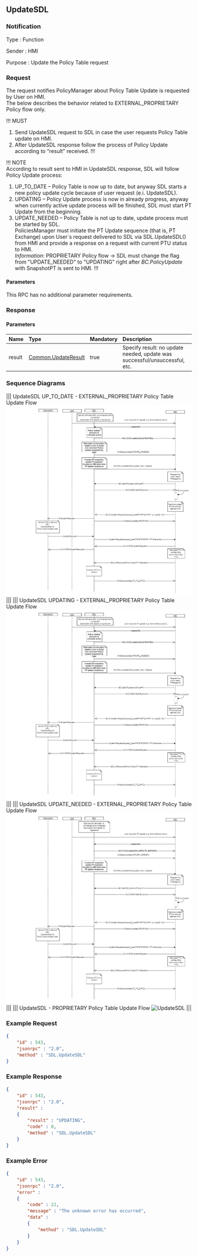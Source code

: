## UpdateSDL

### Notification

Type
: Function

Sender
: HMI

Purpose
: Update the Policy Table request


### Request
The request notifies PolicyManager about Policy Table Update is requested by User on HMI.   
The below describes the behavior related to EXTERNAL_PROPRIETARY Policy flow only.

!!! MUST   
1)	Send UpdateSDL request to SDL in case the user requests Policy Table update on HMI.   
2)	After UpdateSDL response follow the process of Policy Update according to “result” received.
!!!

!!! NOTE   
According to result sent to HMI in UpdateSDL response, SDL will follow Policy Update process:   
1) UP_TO_DATE – Policy Table is now up to date, but anyway SDL starts a new policy update cycle because of user request (e.i. UpdateSDL).   
2) UPDATING – Policy Update process is now in already progress, anyway when currently active update process will be finished, SDL must start PT Update from the beginning.   
3) UPDATE_NEEDED – Policy Table is not up to date, update process must be started by SDL.   
PoliciesManager must initiate the PT Update sequence (that is, PT Exchange) upon User\`s request delivered to SDL via SDL.UpdateSDL() from HMI and provide a response on a request with current PTU status to HMI.   
_Information_: PROPRIETARY Policy flow -> SDL must change the flag from "UPDATE_NEEDED" to "UPDATING" right after _BC.PolicyUpdate_ with SnapshotPT is sent to HMI.
!!!

#### Parameters
This RPC has no additional parameter requirements.

### Response

#### Parameters

|Name|Type|Mandatory|Description|
|:---|:---|:--------|:---------|
|result|[Common.UpdateResult](../../common/enums/#updateresult)|true|Specify result: no update needed, update was successful/unsuccessful, etc.|

### Sequence Diagrams
|||
UpdateSDL UP_TO_DATE - EXTERNAL_PROPRIETARY Policy Table Update Flow
![UpdateSDL](./assets/UpdateSDL%20UPDATING.jpg)
|||
|||
UpdateSDL UPDATING - EXTERNAL_PROPRIETARY Policy Table Update Flow
![UpdateSDL](./assets/UpdateSDL%20UPDATING.jpg)
|||
|||
UpdateSDL UPDATE_NEEDED - EXTERNAL_PROPRIETARY Policy Table Update Flow
![UpdateSDL](./assets/UpdateSDL%20UPDATE_NEEDED.jpg)
|||
|||
UpdateSDL - PROPRIETARY Policy Table Update Flow
![UpdateSDL](./assets/Proprietary_PTU_flow_.png)
|||
### Example Request

```json
{
	"id" : 543,
	"jsonrpc" : "2.0",
	"method" : "SDL.UpdateSDL"
}
```

### Example Response

```json
{
	"id" : 543,
	"jsonrpc" : "2.0",
	"result" : 
	{
		"result" : "UPDATING",
		"code" : 0,
		"method" : "SDL.UpdateSDL"
	}
}
```

### Example Error

```json
{
	"id" : 543,
	"jsonrpc" : "2.0",
	"error" : 
	{
		"code" : 22,
		"message" : "The unknown error has occurred",
		"data" : 
		{
			"method" : "SDL.UpdateSDL"
		}
	}
}
```
